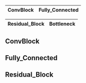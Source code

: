 # 

|**ConvBlock**|**Fully_Connected**|
|-----|-----|


|**Residual_Block**| **Bottleneck** |
|-----|-----|


## **ConvBlock**

## **Fully_Connected**

## **Residual_Block**

